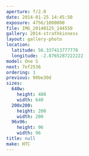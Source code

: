 ```yaml
---
aperture: f/2.0
date: 2014-01-25 14:45:50
exposure: 4756/1000000
file: IMG_20140125_144550
gallery: 2014-strathkinness
layout: gallery-photo
location:
  latitude: 56.337413777778
  longitude: -2.8765287222222
model: One S
next: 7ef2536
ordering: 1
previous: 90be30d
sizes:
  640w:
    height: 480
    width: 640
  200x200:
    height: 200
    width: 200
  96x96:
    height: 96
    width: 96
title: null
make: HTC
---
```

